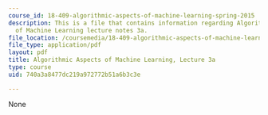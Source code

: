 ```yaml
---
course_id: 18-409-algorithmic-aspects-of-machine-learning-spring-2015
description: This is a file that contains information regarding Algorithmic Aspects
  of Machine Learning lecture notes 3a.
file_location: /coursemedia/18-409-algorithmic-aspects-of-machine-learning-spring-2015/740a3a8477dc219a972772b51a6b3c3e_MIT18_409S15_lec3a.pdf
file_type: application/pdf
layout: pdf
title: Algorithmic Aspects of Machine Learning, Lecture 3a
type: course
uid: 740a3a8477dc219a972772b51a6b3c3e

---
```

None